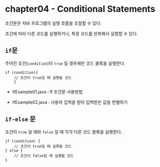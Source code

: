 # chapter04 - Conditional Statements
조건문은 자바 프로그램의 실행 흐름을 조절할 수 있다.

조건에 따라 다른 코드를 실행하거나, 특정 코드를 반복해서 실행할 수 있다.

## `if`문
주어진 조건(`condition`)이 `true` 일 경우에만 코드 블록을 실행한다.

```
if (condition){
    // 조건이 true일 때 실행될 코드
    }
```
- IfExample01.java : If 조건문 사용방법

- IfExample02.java : 사용자 입력을 받아 입력받은 값을 판별하기

## `if-else` 문
조건이 `true` 일 때와 `false` 일 때 각각 다른 코드 블록을 실행한다.

```
if (condition) {
    // 조건이 true일 때 실행될 코드
} else {
    // 조건이 false일 때 실행될 코드
}
```

